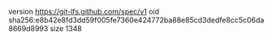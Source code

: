 version https://git-lfs.github.com/spec/v1
oid sha256:e8b42e8fd3dd59f005fe7360e424772ba88e85cd3dedfe8cc5c06da8669d8993
size 1348
